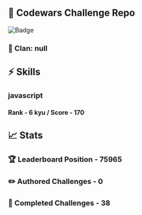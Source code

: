 ## :trident: Codewars Challenge Repo
![Badge](https://www.codewars.com/users/scottworks/badges/large)
### :wolf: Clan: null
## :zap: Skills
### javascript
#### Rank - 6 kyu / Score - 170

## :chart_with_upwards_trend: Stats
### :trophy: Leaderboard Position - 75965
### :pencil2: Authored Challenges - 0
### :muscle: Completed Challenges - 38

